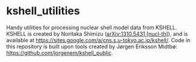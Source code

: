 # kshell_utilities
Handy utilities for processing nuclear shell model data from KSHELL. KSHELL is created by Noritaka Shimizu ([arXiv:1310.5431 [nucl-th]](https://arxiv.org/abs/1310.5431)), and is available at https://sites.google.com/a/cns.s.u-tokyo.ac.jp/kshell/. Code in this repository is built upon tools created by Jørgen Eriksson Midtbø: https://github.com/jorgenem/kshell_public.

